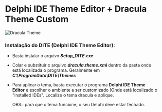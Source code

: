 # Delphi IDE Theme Editor + Dracula Theme Custom

![Dracula Theme](https://user-images.githubusercontent.com/74995981/159311053-bc4da123-29c6-4c76-9d44-74027882b43b.png)

### Instalação do DITE (Delphi IDE Theme Editor):

- Basta instalar o arquivo ***Setup_DITE.exe***

- Colar e substituir o arquivo ***dracula.theme.xml*** dentro da pasta onde está localizada o programa. Geralmente em ***C:\ProgramData\DITE\Themes***

- Para aplicar o tema, basta executar o programa **Delphi IDE Theme Editor** e escolher o ambiente a ser customizado (Onde está localizado o "Installed IDEs". Localize o tema dracula e aplique.

  

  OBS.: para que o tema funcione, o seu Delphi deve estar fechado.
